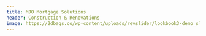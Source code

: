 ```yaml
---
title: MJO Mortgage Solutions
header: Construction & Renovations
image: https://2dbags.co/wp-content/uploads/revslider/lookbook3-demo_slider/placeholder.jpg
---
```

